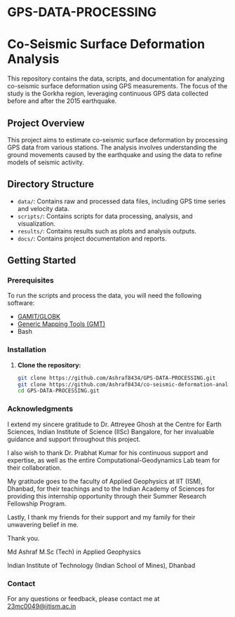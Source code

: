 # GPS-DATA-PROCESSING

# Co-Seismic Surface Deformation Analysis

This repository contains the data, scripts, and documentation for analyzing co-seismic surface deformation using GPS measurements. The focus of the study is the Gorkha region, leveraging continuous GPS data collected before and after the 2015 earthquake.

## Project Overview

This project aims to estimate co-seismic surface deformation by processing GPS data from various stations. The analysis involves understanding the ground movements caused by the earthquake and using the data to refine models of seismic activity.

## Directory Structure

- `data/`: Contains raw and processed data files, including GPS time series and velocity data.
- `scripts/`: Contains scripts for data processing, analysis, and visualization.
- `results/`: Contains results such as plots and analysis outputs.
- `docs/`: Contains project documentation and reports.

## Getting Started

### Prerequisites

To run the scripts and process the data, you will need the following software:

- [GAMIT/GLOBK](http://geoweb.mit.edu/gg/)
- [Generic Mapping Tools (GMT)](https://www.generic-mapping-tools.org/)
- Bash

### Installation

1. **Clone the repository:**
   ```bash
   git clone https://github.com/Ashraf8434/GPS-DATA-PROCESSING.git
   git clone https://github.com/Ashraf8434/co-seismic-deformation-analysis.git
   cd GPS-DATA-PROCESSING.git

 ### Acknowledgments
 I extend my sincere gratitude to Dr. Attreyee Ghosh at the Centre for Earth Sciences, Indian Institute of Science (IISc) Bangalore, for her invaluable guidance and support throughout this project.

I also wish to thank Dr. Prabhat Kumar for his continuous support and expertise, as well as the entire Computational-Geodynamics Lab team for their collaboration.

My gratitude goes to the faculty of Applied Geophysics at IIT (ISM), Dhanbad, for their teachings and to the Indian Academy of Sciences for providing this internship opportunity through their Summer Research Fellowship Program.

Lastly, I thank my friends for their support and my family for their unwavering belief in me.

Thank you.

Md Ashraf
M.Sc (Tech) in Applied Geophysics

Indian Institute of Technology (Indian School of Mines), Dhanbad
### Contact

For any questions or feedback, please contact me at 23mc0049@iitism.ac.in
